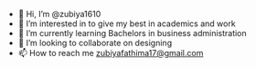 - 👋 Hi, I’m @zubiya1610
- 👀 I’m interested in to give my best in academics and work
- 🌱 I’m currently learning Bachelors in business administration
- 💞️ I’m looking to collaborate on designing
- 📫 How to reach me zubiyafathima17@gmail.com

<!---
zubiya1610/zubiya1610 is a ✨ special ✨ repository because its `README.md` (this file) appears on your GitHub profile.
You can click the Preview link to take a look at your changes.
--->
